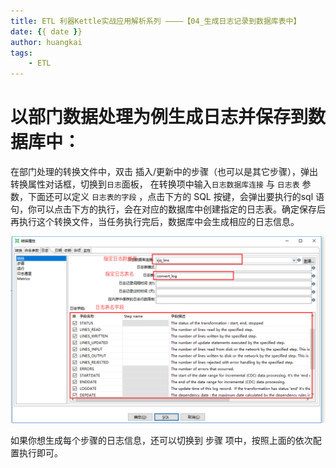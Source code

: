 ```yaml
---
title: ETL 利器Kettle实战应用解析系列 ————【04_生成日志记录到数据库表中】
date: {{ date }}
author: huangkai
tags:
	- ETL
---
```


# 以部门数据处理为例生成日志并保存到数据库中： #

在部门处理的转换文件中，双击 插入/更新中的步骤（也可以是其它步骤），弹出转换属性对话框，切换到`日志`面板，
在转换项中输入`日志数据库连接` 与 `日志表` 参数，下面还可以定义 `日志表的字段` ，点击下方的 SQL 按键，会弹出要执行的sql 语句，你可以点击下方的执行，会在对应的数据库中创建指定的日志表。确定保存后再执行这个转换文件，当任务执行完后，数据库中会生成相应的日志信息。

![](https://raw.githubusercontent.com/huankai/blog-resources/master/photos/ETl/03_01.png)

如果你想生成每个步骤的日志信息，还可以切换到 步骤 项中，按照上面的依次配置执行即可。


